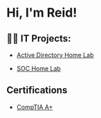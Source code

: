 <h1>Hi, I'm Reid! </h1>

<h2>👨‍💻 IT Projects:</h2>

  - [Active Directory Home Lab](https://github.com/reidcallender/ActiveDirectoryLab)
 
  - [SOC Home Lab](https://github.com/reidcallender/SOCHomeLab/tree/main) 
<h2> Certifications </h2>

- [CompTIA A+](https://imgur.com/a/gvgPfyK)

